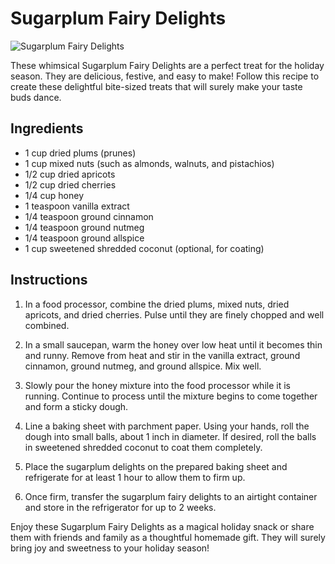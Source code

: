 # Sugarplum Fairy Delights

![Sugarplum Fairy Delights](https://images.unsplash.com/photo-1603334043154-d942b529a76a)

These whimsical Sugarplum Fairy Delights are a perfect treat for the holiday season. They are delicious, festive, and easy to make! Follow this recipe to create these delightful bite-sized treats that will surely make your taste buds dance.

## Ingredients

- 1 cup dried plums (prunes)
- 1 cup mixed nuts (such as almonds, walnuts, and pistachios)
- 1/2 cup dried apricots
- 1/2 cup dried cherries
- 1/4 cup honey
- 1 teaspoon vanilla extract
- 1/4 teaspoon ground cinnamon
- 1/4 teaspoon ground nutmeg
- 1/4 teaspoon ground allspice
- 1 cup sweetened shredded coconut (optional, for coating)

## Instructions

1. In a food processor, combine the dried plums, mixed nuts, dried apricots, and dried cherries. Pulse until they are finely chopped and well combined.

2. In a small saucepan, warm the honey over low heat until it becomes thin and runny. Remove from heat and stir in the vanilla extract, ground cinnamon, ground nutmeg, and ground allspice. Mix well.

3. Slowly pour the honey mixture into the food processor while it is running. Continue to process until the mixture begins to come together and form a sticky dough.

4. Line a baking sheet with parchment paper. Using your hands, roll the dough into small balls, about 1 inch in diameter. If desired, roll the balls in sweetened shredded coconut to coat them completely.

5. Place the sugarplum delights on the prepared baking sheet and refrigerate for at least 1 hour to allow them to firm up.

6. Once firm, transfer the sugarplum fairy delights to an airtight container and store in the refrigerator for up to 2 weeks.

Enjoy these Sugarplum Fairy Delights as a magical holiday snack or share them with friends and family as a thoughtful homemade gift. They will surely bring joy and sweetness to your holiday season!